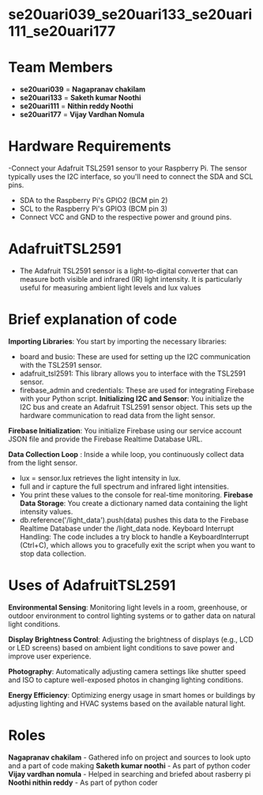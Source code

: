 # se20uari039_se20uari133_se20uari111_se20uari177

# Team Members

- **se20uari039** = **Nagapranav chakilam**
- **se20uari133** = **Saketh kumar Noothi**
- **se20uari111** = **Nithin reddy Noothi**
- **se20uari177** = **Vijay Vardhan Nomula**

# Hardware Requirements

-Connect your Adafruit TSL2591 sensor to your Raspberry Pi. The sensor typically uses the I2C interface, so you'll need to connect the SDA and SCL pins.

- SDA to the Raspberry Pi's GPIO2 (BCM pin 2)
- SCL to the Raspberry Pi's GPIO3 (BCM pin 3)
- Connect VCC and GND to the respective power and ground pins.

# AdafruitTSL2591

- The Adafruit TSL2591 sensor is a light-to-digital converter that can measure both visible and infrared (IR) light intensity. It is particularly useful for measuring ambient light levels and lux values

# Brief explanation of code

**Importing Libraries**: You start by importing the necessary libraries:

- board and busio: These are used for setting up the I2C communication with the TSL2591 sensor.
- adafruit_tsl2591: This library allows you to interface with the TSL2591 sensor.
- firebase_admin and credentials: These are used for integrating Firebase with your Python script.
  **Initializing I2C and Sensor**: You initialize the I2C bus and create an Adafruit TSL2591 sensor object. This sets up the hardware communication to read data from the light sensor.

**Firebase Initialization**: You initialize Firebase using our service account JSON file and provide the Firebase Realtime Database URL.

**Data Collection Loop** : Inside a while loop, you continuously collect data from the light sensor.

- lux = sensor.lux retrieves the light intensity in lux.
- full and ir capture the full spectrum and infrared light intensities.
- You print these values to the console for real-time monitoring.
**Firebase Data Storage**: You create a dictionary named data containing the light intensity values.
- db.reference('/light_data').push(data) pushes this data to the Firebase Realtime Database under the /light_data node.
  Keyboard Interrupt Handling: The code includes a try block to handle a KeyboardInterrupt (Ctrl+C), which allows you to gracefully exit the script when you want to stop data collection.

# Uses of AdafruitTSL2591

**Environmental Sensing**: Monitoring light levels in a room, greenhouse, or outdoor environment to control lighting systems or to gather data on natural light conditions.

**Display Brightness Control**: Adjusting the brightness of displays (e.g., LCD or LED screens) based on ambient light conditions to save power and improve user experience.

**Photography**: Automatically adjusting camera settings like shutter speed and ISO to capture well-exposed photos in changing lighting conditions.

**Energy Efficiency**: Optimizing energy usage in smart homes or buildings by adjusting lighting and HVAC systems based on the available natural light.

# Roles
**Nagapranav chakilam** - Gathered info on project and sources to look upto and a part of code making
**Saketh kumar noothi** - As part of python coder
**Vijay vardhan nomula** - Helped in searching and briefed about rasberry pi 
**Noothi nithin reddy** -  As part of python coder
